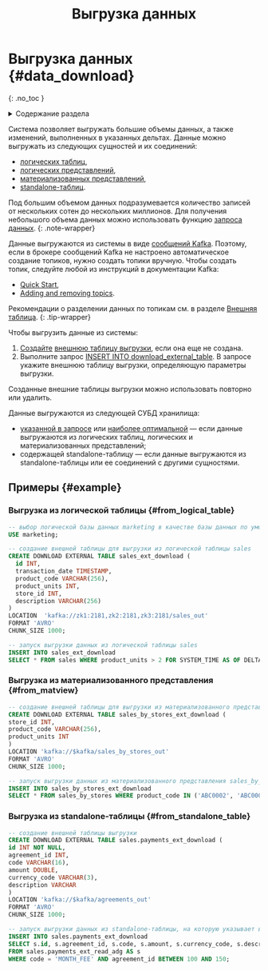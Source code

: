 ﻿---
layout: default
title: Выгрузка данных
nav_order: 5
parent: Работа с системой
has_children: false
---

# Выгрузка данных {#data_download}
{: .no_toc }

<details markdown="block">
  <summary>
    Содержание раздела
  </summary>
  {: .text-delta }
1. TOC
{:toc}
</details>

Система позволяет выгружать большие объемы данных, а также изменений, выполненных 
в указанных дельтах. Данные можно выгружать из следующих сущностей и их соединений: 
* [логических таблиц](../../overview/main_concepts/logical_table/logical_table.md), 
* [логических представлений](../../overview/main_concepts/logical_view/logical_view.md),
* [материализованных представлений](../../overview/main_concepts/materialized_view/materialized_view.md),
* [standalone-таблиц](../../overview/main_concepts/standalone_table/standalone_table.md).

Под большим объемом данных подразумевается количество записей от нескольких сотен до нескольких миллионов.
Для получения небольшого объема данных можно использовать функцию [запроса данных](../data_reading/data_reading.md).
{: .note-wrapper}

Данные выгружаются из системы в виде [сообщений Kafka](../../reference/upload_format/upload_format.md).
Поэтому, если в брокере сообщений Kafka не настроено автоматическое создание топиков, нужно создать топики вручную.
Чтобы создать топик, следуйте любой из инструкций в документации Kafka:
* [Quick Start](https://kafka.apache.org/documentation/#quickstart),
* [Adding and removing topics](https://kafka.apache.org/documentation/#basic_ops_add_topic).

Рекомендации о разделении данных по топикам см. в разделе 
[Внешняя таблица](../../overview/main_concepts/external_table/external_table.md#topic_recommendations).
{: .tip-wrapper}

Чтобы выгрузить данные из системы:
1. [Создайте](../../reference/sql_plus_requests/CREATE_DOWNLOAD_EXTERNAL_TABLE/CREATE_DOWNLOAD_EXTERNAL_TABLE.md) 
   [внешнюю таблицу выгрузки](../../overview/main_concepts/external_table/external_table.md#download_table), 
   если она еще не создана.
2. Выполните запрос [INSERT INTO download_external_table](../../reference/sql_plus_requests/INSERT_INTO_download_external_table/INSERT_INTO_download_external_table.md). 
   В запросе укажите внешнюю таблицу выгрузки, определяющую параметры выгрузки.

Созданные внешние таблицы выгрузки можно использовать повторно или удалить.

Данные выгружаются из следующей СУБД хранилища:
* [указанной в запросе](../../reference/sql_plus_requests/SELECT/SELECT.md#param_datasource_type) или 
  [наиболее оптимальной](../../working_with_system/data_reading/routing/routing.md) —
  если данные выгружаются из логических таблиц, логических и
  материализованных представлений;
* содержащей standalone-таблицу — если данные выгружаются из standalone-таблицы или ее соединений с другими сущностями.

## Примеры {#example}

### Выгрузка из логической таблицы {#from_logical_table}

```sql
-- выбор логической базы данных marketing в качестве базы данных по умолчанию
USE marketing;

-- создание внешней таблицы для выгрузки из логической таблицы sales
CREATE DOWNLOAD EXTERNAL TABLE sales_ext_download (
  id INT,
  transaction_date TIMESTAMP,
  product_code VARCHAR(256),
  product_units INT,
  store_id INT,
  description VARCHAR(256)
)
LOCATION  'kafka://zk1:2181,zk2:2181,zk3:2181/sales_out'
FORMAT 'AVRO'
CHUNK_SIZE 1000;

-- запуск выгрузки данных из логической таблицы sales
INSERT INTO sales_ext_download 
SELECT * FROM sales WHERE product_units > 2 FOR SYSTEM_TIME AS OF DELTA_NUM 10;
```

### Выгрузка из материализованного представления {#from_matview}

```sql
-- создание внешней таблицы для выгрузки из материализованного представления sales_by_stores
CREATE DOWNLOAD EXTERNAL TABLE sales_by_stores_ext_download (
store_id INT,
product_code VARCHAR(256),
product_units INT
)
LOCATION 'kafka://$kafka/sales_by_stores_out'
FORMAT 'AVRO'
CHUNK_SIZE 1000;

-- запуск выгрузки данных из материализованного представления sales_by_stores
INSERT INTO sales_by_stores_ext_download
SELECT * FROM sales_by_stores WHERE product_code IN ('ABC0002', 'ABC0003', 'ABC0004') DATASOURCE_TYPE = 'adqm';
```

### Выгрузка из standalone-таблицы {#from_standalone_table}

```sql
-- создание внешней таблицы выгрузки
CREATE DOWNLOAD EXTERNAL TABLE sales.payments_ext_download (
id INT NOT NULL,
agreement_id INT,
code VARCHAR(16),
amount DOUBLE,
currency_code VARCHAR(3),
description VARCHAR
)
LOCATION 'kafka://$kafka/agreements_out'
FORMAT 'AVRO'
CHUNK_SIZE 1000;

-- запуск выгрузки данных из standalone-таблицы, на которую указывает внешняя readable-таблица payments_ext_read_adg
INSERT INTO sales.payments_ext_download
SELECT s.id, s.agreement_id, s.code, s.amount, s.currency_code, s.description
FROM sales.payments_ext_read_adg AS s
WHERE code = 'MONTH_FEE' AND agreement_id BETWEEN 100 AND 150;
```